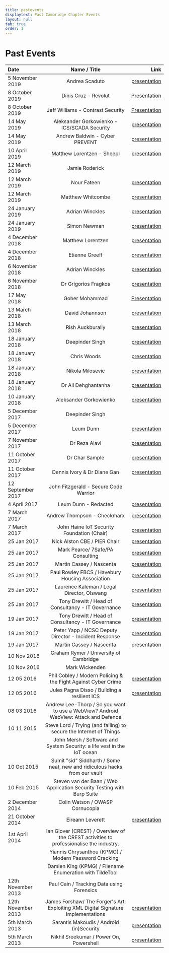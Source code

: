 ```yaml
---
title: pastevents
displaytext: Past Cambridge Chapter Events
layout: null
tab: true
order: 1
---
```


# Past Events

| Date               | Name / Title                                                                           | Link                 |
| :----------------- | :------------------------------------------------------------------------------------: | -------------------: |
| 5 November 2019    | Andrea Scaduto                                                                         | [presentation](presentations/prev/RTF-OWASP-Cambridge.pdf ) |
| 8 October 2019     | Dinis Cruz - Revolut                                                                   | [Presentation](https://www.slideshare.net/DinisCruz/using-owasp-security-bot-osbot-to-make-fact-based-security-decisions) |
| 8 October 2019     | Jeff Williams - Contrast Security                                                      | [Presentation](https://contrastsecurity.app.box.com/s/w2pv7cb46r3guyob6i1xf0igne9g281g)  |
| 14 May 2019        | Aleksander Gorkowienko - ICS/SCADA Security                                            | [presentation](https://spirent1-my.sharepoint.com/:b:/g/personal/aleksander_gorkowienko_spirent_com/EfDeMof_rydPsGBCGioPuBAB-7VpkIB4jGVtNv2vm8uUhQ?e=dA7hha) |
| 14 May 2019        | Andrew Baldwin - Cyber PREVENT                                                         | [presentation](presentations/prev/Cyber_Prevent_for_OWASP_May_2019.pdf ) |
| 10 April 2019      | Matthew Lorentzen - Sheepl                                                             | [presentation](presentations/prev/OWASP-Sheepl_Presentation_April19.pdf ) |
| 12 March 2019      | Jamie Roderick                                                                         |                           |
| 12 March 2019      | Nour Fateen                                                                            | [presentation](presentations/prev/Nour_-_OWASP-3.pdf )  |
| 12 March 2019      | Matthew Whitcombe                                                                      | [presentation](presentations/prev/MWR_-_OWASP_v6.pdf )  |
| 24 January 2019    | Adrian Winckles                                                                        | [presentation](presentations/prev/Botprobe_-_Reducing_Network_Threat_Intelligence_Big_Data_v0-1_.pdf ) |
| 24 January 2019    | Simon Newman                                                                           | [presentation](presentations/prev/Cyber_Threat_Intelligence_Day_\(Anglia_Ruskin_University\).pdf ) |
| 4 December 2018    | Matthew Lorentzen                                                                      | [presentation](presentations/prev/From_battlefield_to_bunker_v1-0.pdf )  |
| 4 December 2018    | Etienne Greeff                                                                         | [presentation](presentations/prev/Seconds_out_2018_AI_&_ML_40_min_version.pdf ) |
| 6 November 2018    | Adrian Winckles                                                                        | [presentation](presentations/prev/OWASP_Cambridge_Talk_-_Application_Honeypot_Threat_Intelligence_v1-0.pdf ) |
| 6 November 2018    | Dr Grigorios Fragkos                                                                   | [presentation](presentations/prev/OWASP_Cambridge_-_6Nov2018_-_G.Fragkos.pdf )  |
| 17 May 2018        | Goher Mohammad                                                                         | [Presentation](https://www.slideshare.net/GoherMohammad/joint-owasp-cambridge-bcs-cybercrime-forensics-sig-uk-cyber-security-forum-cambridge-cluster)  |
| 13 March 2018      | David Johannson                                                                        | [presentation](presentations/prev/Cambridge_13-Mar-2018_OWASP_Top_10_2017.pdf )  |
| 13 March 2018      | Rish Auckburally                                                                       | [presentation](presentations/prev/Intro_to_3B_RA_V1.pdf ) |
| 18 January 2018    | Deepinder Singh                                                                        | [presentation](presentations/prev/OWASP-AI-Cybersecurity_Cambridge-Deep-180118.pdf ) |
| 18 January 2018    | Chris Woods                                                                            | [presentation](presentations/prev/Deck_OWASP_event_17-01.pptx ) |
| 18 January 2018    | Nikola Milosevic                                                                       | [presentation](presentations/prev/OWASPCambridge.pptx ) |
| 18 January 2018    | Dr Ali Dehghantanha                                                                    | [presentation](presentations/prev/OWASP_Cambridge_Myths_and_Truths_Cyber_Threat_Hunting_and_Intelligence_in_IoT_Environments.pptx ) |
| 10 January 2018    | Aleksander Gorkowienko                                                                 | [presentation](presentations/prev/A.Gorkowienko-Securing_Oil_and_Gas_Systems_From_Cyber-attack_v1.1.pdf ) |
| 5 December 2017    | Deepinder Singh                                                                        |                      |
| 5 December 2017    | Leum Dunn                                                                              | [presentation](presentations/prev/100_things.pdf ) |
| 7 November 2017    | Dr Reza Alavi                                                                          | [presentation](presentations/prev/GDPR.pptx ) |
| 11 October 2017    | Dr Char Sample                                                                         | [presentation](presentations/prev/FN-20171011_compressed_image_version.pdf ) |
| 11 October 2017    | Dennis Ivory & Dr Diane Gan                                                            | [presentation](presentations/prev/Anglia_Ruskin_F435.pptx ) |
| 12 September 2017  | John Fitzgerald - Secure Code Warrior                                                  |                      |
| 4 April 2017       | Leum Dunn - Redacted                                                                   | [presentation](presentations/prev/A_day_in_the_life_of.pdf ) |
| 7 March 2017       | Andrew Thompson - Checkmarx                                                            | [presentation](presentations/prev/OWASP_Cambridge_-_Checkmarx_Software_AppSec_kit.pdf ) |
| 7 March 2017       | John Haine IoT Security Foundation (Chair)                                             | [presentation](presentations/prev/Ambassador_IoTSF_Feb_2017_Intro_jlh.pdf )  |
| 25 Jan 2017        | Nick Alston CBE / PIER Chair                                                           | [presentation](presentations/prev/Cyber_session.pptx )  |
| 25 Jan 2017        | Mark Pearce/ 7Safe/PA Consulting                                                       | [presentation](presentations/prev/PA_GDPR_25_JANUARY_2017.pdf )  |
| 25 Jan 2017        | Martin Cassey / Nascenta                                                               | [presentation](presentations/prev/2017-01-25,GDPR_Readiness-Handout.pdf ) |
| 25 Jan 2017        | Paul Rowley FBCS / Havebury Housing Association                                        | [presentation](presentations/prev/OWASP_event_250117_Paul_Rowley_pres.pptx )  |
| 25 Jan 2017        | Laurence Kaleman / Legal Director, Olswang                                             | [presentation](presentations/prev/Olswang_slides_-_GDPR_and_NIS_Directive_-_accountability_security_and_trust_-_25_Jan_2017.pdf ) |
| 25 Jan 2017        | Tony Drewitt / Head of Consultancy - IT Governance                                     | [presentation](presentations/prev/ITGGDPRNIS20170125v0.1.pdf ) |
| 19 Jan 2017        | Tony Drewitt / Head of Consultancy - IT Governance                                     | [presentation](presentations/prev/ITG_IncidentResponse_20170119.pdf ) |
| 19 Jan 2017        | Peter Yapp / NCSC Deputy Director - Incident Response                                  | [presentation](presentations/prev/NCSC_slides.pdf ) |
| 19 Jan 2017        | Martin Cassey / Nascenta                                                               | [presentation](presentations/prev/Nascenta-IM-handout.pdf ) |
| 10 Nov 2016        | Graham Rymer / University of Cambridge                                                 |                       |
| 10 Nov 2016        | Mark Wickenden                                                                         |                       |
| 12 05 2016         | Phil Cobley / Modern Policing & the Fight Against Cyber Crime                          | [presentation](presentations/prev/Cyber_Threat_Presentation_-_ARU_Cyber_Resilience_-_May_2016.pdf ) |
| 12 05 2016         | Jules Pagna Disso / Building a resilient ICS                                           | [presentation](presentations/prev/Building_a_resilient_ICS.pdf ) |
| 08 03 2016         | Andrew Lee-Thorp / So you want to use a WebView? Android WebView: Attack and Defence   |                       |
| 10 11 2015         | Steve Lord / Trying (and failing) to secure the Internet of Things                     |                       |
|                    | John Mersh / Software and System Security: a life vest in the IoT ocean                |                       |
| 10 Oct 2015        | Sumit "sid" Siddharth / Some neat, new and ridiculous hacks from our vault             |                       |
| 10 Feb 2015        | Steven van der Baan / Web Application Security Testing with Burp Suite                 |                       |
| 2 December 2014    | Colin Watson / OWASP Cornucopia                                                        |                       |
| 21 October 2014    | Eireann Leverett                                                                       | [presentation](presentations/prev/20141021-Eireann_Leverett-SwitchesGetStitches.pdf ) |
| 1st April 2014     | Ian Glover (CREST) / Overview of the CREST activities to professionalise the industry. |                       |
|                    | Yiannis Chrysanthou (KPMG) / Modern Password Cracking                                  |                       |
|                    | Damien King (KPMG) / Filename Enumeration with TildeTool                               |                       |
| 12th November 2013 | Paul Cain / Tracking Data using Forensics                                              |                       |
| 12th November 2013 | James Forshaw/ The Forger's Art: Exploiting XML Digital Signature Implementations      | [presentation](presentations/prev/20131112-James_Forshaw-the_forgers_art-james_forshaw-breakpoint2k13.pdf ) |
| 5th March 2013     | Sarantis Makoudis / Android (in)Security                                               | [presentation](presentations/prev/20130305-sarantis.pdf ) |
| 5th March 2013     | Nikhil Sreekumar / Power On, Powershell                                                | [presentation](http://www.slideshare.net/Roo7break/power-on-powershell) |


